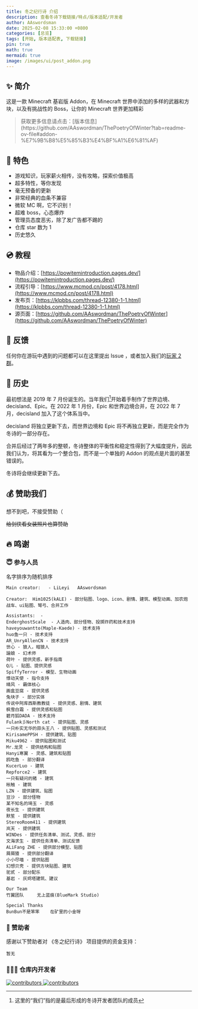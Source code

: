 ```yaml
---
title: 冬之纪行诗 介绍
description: 查看冬诗下载链接/特点/版本适配/开发者
author: AAswordsman
date: 2025-02-08 15:33:00 +0800
categories: [总览]
tags: [开始, 版本适配表, 下载链接]
pin: true
math: true
mermaid: true
image: /images/ui/post_addon.png
---
```


## ✨ 简介

这是一款 Minecraft 基岩版 Addon，在 Minecraft 世界中添加的多样的武器和方块，以及有挑战性的 Boss，让你的 Minecraft 世界更加精彩

<blockquote class="prompt-info" markdown="1">
获取更多信息请点击：[版本信息](https://github.com/AAswordman/ThePoetryOfWinter?tab=readme-ov-file#addon-%E7%9B%B8%E5%85%B3%E4%BF%A1%E6%81%AF)
</blockquote>

## 🎨 特色

- 游戏知识，玩家薪火相传，没有攻略，探索价值极高
- 超多特性，等你发现
- 毫无预备的更新
- 非常经典的血条不兼容
- 微软 MC 啊，它不识别！
- 超难 boss，心态爆炸
- 管理员态度恶劣，除了发广告都不踢的
- 仓库 star 数为 1
- 历史悠久

## 💿 教程

- 物品介绍：[https://powitemintroduction.pages.dev/](https://powitemintroduction.pages.dev/)
- 流程引导：[https://www.mcmod.cn/post/4178.html](https://www.mcmod.cn/post/4178.html)
- 发布页：[https://klpbbs.com/thread-12380-1-1.html](https://klpbbs.com/thread-12380-1-1.html)
- 源页面：[https://github.com/AAswordman/ThePoetryOfWinter](https://github.com/AAswordman/ThePoetryOfWinter)

## 💬 反馈

任何你在游玩中遇到的问题都可以在这里提出 Issue ，或者加入我们的[玩家 2 群](https://qm.qq.com/q/baQx43gfIc)。

## 📖 历史

最初想法是 2019 年 7 月份诞生的。当年我们[^1]开始着手制作了世界边境、decisland、Epic。在 2022 年 1 月份，Epic 和世界边境合并，在 2022 年 7 月，decisland 加入了这个体系当中。

decisland 将独立更新下去，而世界边境和 Epic 将不再独立更新，而是完全作为冬诗的一部分存在。

合并后经过了两年多的整顿，冬诗整体的平衡性和稳定性得到了大幅度提升，因此我们认为，将其看为一个整合包，而不是一个单独的 Addon 的观点是片面的甚至错误的。

冬诗将会继续更新下去。

## 💰 赞助我们

想不到吧，不接受赞助（

~~给剑侠看女装照片也算赞助~~

## 🔥 鸣谢

### 😇 参与人员

名字排序为随机排序

```
Main creator:   - LiLeyi   AAswordsman

Creator:  Him1025(kALE) - 部分贴图、logo、icon、剧情、建筑、模型动画、加农炮战车、ui贴图、弩弓、合并工作

Assistants:  -
EnderghostScale  - 人造肉、部分怪物、投掷炸药和技术支持
haveyouwantto(Maple-Kaede) - 技术支持
huo鱼一只 - 技术支持
AR_UnryAllenCN - 技术支持
世心 - 狼人，暗狼人
論娘 - 幻术师
荷叶 - 提供灵感，新手指南
Q儿 - 贴图、提供灵感
SpiffyTerror - 模型、生物动画
悸动天使 - 指令支持
晴风 - 霸体核心
画盒豆腐 - 提供灵感
兔块子 - 部分实体
传说中阿库西斯教教徒 - 提供灵感、剧情、建筑
枫雪白霜 - 提供灵感和贴图
碧月狐DADA - 技术支持
Fulank彡North cat - 提供贴图、灵感
一只朴实无华的蒜头王八 - 提供贴图、灵感和测试
KirisamePPSH - 提供建筑、贴图
Miku4962 - 提供贴图和测试
Mr.龙灵 - 提供结构和贴图
Hanyi寒翼 - 灵感、建筑和贴图
鸥吃鱼 - 部分翻译
KucerLuo - 建筑
Repforce2 - 建筑
一只有疑问的猪 - 建筑
枨触 - 建筑
LZN - 提供建筑、贴图
豆沙 - 部分怪物
某不知名的琦玉 - 灵感
夜长生 - 提供建筑
默笙 - 提供建筑
StereoRoom411 - 提供建筑
岚天 - 提供建筑
WINDes - 提供任务清单、测试、灵感、部分
文海求生 - 提供任务清单、测试反馈
ALiFang ZHE - 提供部分模型、贴图
屑屑猹 - 提供部分翻译
小小尽喵 - 提供贴图
幻想贝壳 - 提供方块贴图、建筑
驼贰 - 部分配乐
基岩 - 灰烬塔建筑、建议

Our Team
竹翼团队     无上蓝痕(BlueMark Studio)

Special Thanks
BunBun不是笨笨    在矿里的小金呀
```

### 🤑 赞助者

感谢以下赞助者对 《冬之纪行诗》 项目提供的资金支持：

```
暂无
```

### 🧑🏻‍💻 仓库内开发者

<a href="https://github.com/AAswordman/ThePoetryOfWinter/graphs/contributors">
  <img src="https://contrib.rocks/image?repo=AAswordman/ThePoetryOfWinter&max=1000" alt="contributors" />
</a>

<a href="https://github.com/AAswordman/ExcellentMInecraftscripts/graphs/contributors">
  <img src="https://contrib.rocks/image?repo=AAswordman/ExcellentMInecraftscripts&max=1000" alt="contributors" />
</a>

[^1]: 这里的“我们”指的是最后形成的冬诗开发者团队的成员
